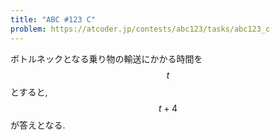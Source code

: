 ```yaml
---
title: "ABC #123 C"
problem: https://atcoder.jp/contests/abc123/tasks/abc123_c
---
```

ボトルネックとなる乗り物の輸送にかかる時間を $$ t $$ とすると, $$ t+4 $$ が答えとなる.
